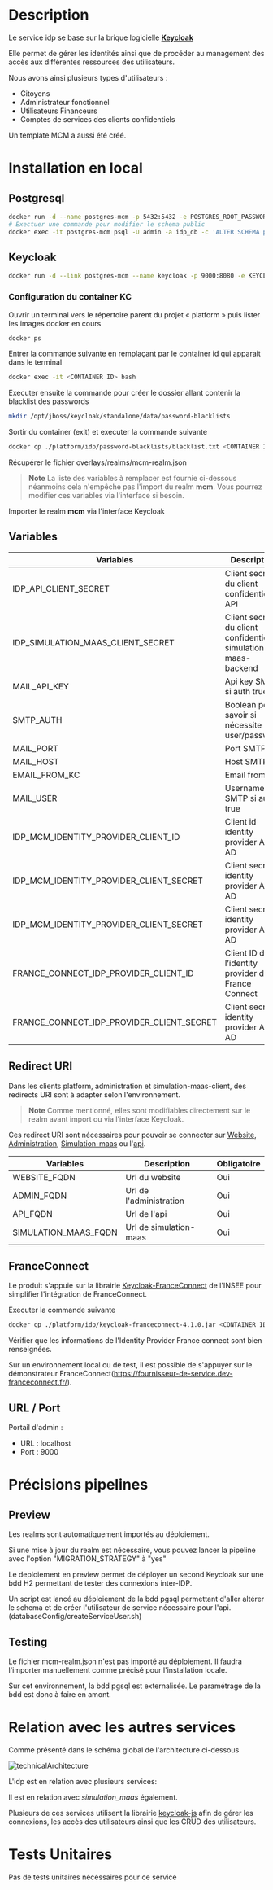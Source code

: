 # Description

Le service idp se base sur la brique logicielle **[Keycloak](https://www.keycloak.org/docs/16.1/)**

Elle permet de gérer les identités ainsi que de procéder au management des accès aux différentes ressources des utilisateurs.

Nous avons ainsi plusieurs types d'utilisateurs :

- Citoyens
- Administrateur fonctionnel
- Utilisateurs Financeurs
- Comptes de services des clients confidentiels

Un template MCM a aussi été créé.

# Installation en local

## Postgresql

```sh
docker run -d --name postgres-mcm -p 5432:5432 -e POSTGRES_ROOT_PASSWORD=${ROOT_PASSWORD} -e POSTGRES_DB=idp_db -e POSTGRES_USER=${DB_USER} -e POSTGRES_PASSWORD=${DB_PASSWORD} -d postgres:13.6
# Exectuer une commande pour modifier le schema public
docker exec -it postgres-mcm psql -U admin -a idp_db -c 'ALTER SCHEMA public RENAME TO idp_db;'
```

## Keycloak

```sh
docker run -d --link postgres-mcm --name keycloak -p 9000:8080 -e KEYCLOAK_USER=${USER} -e KEYCLOAK_PASSWORD=${PASSWORD} -e DB_VENDOR=postgres -e DB_ADDR=postgres-mcm -e DB_PORT=5432 -e DB_DATABASE=idp_db -e DB_SCHEMA=idp_db -e DB_USER=${DB_USER} -e DB_PASSWORD=${DB_PASSWORD} jboss/keycloak:16.1.1
```

### Configuration du container KC

Ouvrir un terminal vers le répertoire parent du projet « platform » puis lister les images docker en cours

```sh
docker ps
```

Entrer la commande suivante en remplaçant <CONTAINER ID> par le container id qui apparait dans le terminal

```sh
docker exec -it <CONTAINER ID> bash
```

Executer ensuite la commande pour créer le dossier allant contenir la blacklist des passwords

```sh
mkdir /opt/jboss/keycloak/standalone/data/password-blacklists
```

Sortir du container (exit) et executer la commande suivante

```sh
docker cp ./platform/idp/password-blacklists/blacklist.txt <CONTAINER ID>:/opt/jboss/keycloak/standalone/data/password-blacklists
```

Récupérer le fichier overlays/realms/mcm-realm.json

> **Note** La liste des variables à remplacer est fournie ci-dessous néanmoins cela n'empêche pas l'import du realm **mcm**. Vous pourrez modifier ces variables via l'interface si besoin.

Importer le realm **mcm** via l'interface Keycloak

## Variables

| Variables                                 | Description                                                  | Obligatoire |
| ----------------------------------------- | ------------------------------------------------------------ | ----------- |
| IDP_API_CLIENT_SECRET                     | Client secret du client confidentiel API                     | Non         |
| IDP_SIMULATION_MAAS_CLIENT_SECRET         | Client secret du client confidentiel simulation-maas-backend | Non         |
| MAIL_API_KEY                              | Api key SMTP si auth true                                    | Non         |
| SMTP_AUTH                                 | Boolean pour savoir si nécessite un user/password            | Non         |
| MAIL_PORT                                 | Port SMTP                                                    | Non         |
| MAIL_HOST                                 | Host SMTP                                                    | Non         |
| EMAIL_FROM_KC                             | Email from                                                   | Non         |
| MAIL_USER                                 | Username SMTP si auth true                                   | Non         |
| IDP_MCM_IDENTITY_PROVIDER_CLIENT_ID       | Client id identity provider Azure AD                         | Non         |
| IDP_MCM_IDENTITY_PROVIDER_CLIENT_SECRET   | Client secret identity provider Azure AD                     | Non         |
| IDP_MCM_IDENTITY_PROVIDER_CLIENT_SECRET   | Client secret identity provider Azure AD                     | Non         |
| FRANCE_CONNECT_IDP_PROVIDER_CLIENT_ID     | Client ID de l’identity provider de France Connect           | Non         |
| FRANCE_CONNECT_IDP_PROVIDER_CLIENT_SECRET | Client secret identity provider Azure AD                     | Non         |

## Redirect URI

Dans les clients platform, administration et simulation-maas-client, des redirects URI sont à adapter selon l'environnement.

> **Note** Comme mentionné, elles sont modifiables directement sur le realm avant import ou via l'interface Keycloak.

Ces redirect URI sont nécessaires pour pouvoir se connecter sur [Website](website), [Administration](administration), [Simulation-maas](simulation-maas) ou l'[api](api).

| Variables            | Description             | Obligatoire |
| -------------------- | ----------------------- | ----------- |
| WEBSITE_FQDN         | Url du website          | Oui         |
| ADMIN_FQDN           | Url de l'administration | Oui         |
| API_FQDN             | Url de l'api            | Oui         |
| SIMULATION_MAAS_FQDN | Url de simulation-maas  | Oui         |

## FranceConnect

Le produit s'appuie sur la librairie [Keycloak-FranceConnect](https://github.com/InseeFr/Keycloak-FranceConnect) de l'INSEE pour simplifier l'intégration de FranceConnect.

Executer la commande suivante

```sh
docker cp ./platform/idp/keycloak-franceconnect-4.1.0.jar <CONTAINER ID>:/opt/jboss/keycloak/standalone/deployments
```

Vérifier que les informations de l'Identity Provider France connect sont bien renseignées.

Sur un environnement local ou de test, il est possible de s'appuyer sur le démonstrateur FranceConnect(https://fournisseur-de-service.dev-franceconnect.fr/).

## URL / Port

Portail d'admin :

- URL : localhost
- Port : 9000

# Précisions pipelines

## Preview

Les realms sont automatiquement importés au déploiement.

Si une mise à jour du realm est nécessaire, vous pouvez lancer la pipeline avec l'option "MIGRATION_STRATEGY" à "yes"

Le deploiement en preview permet de déployer un second Keycloak sur une bdd H2 permettant de tester des connexions inter-IDP.

Un script est lancé au déploiement de la bdd pgsql permettant d'aller altérer le schema et de créer l'utilisateur de service nécessaire pour l'api. (databaseConfig/createServiceUser.sh)

## Testing

Le fichier mcm-realm.json n'est pas importé au déploiement. Il faudra l'importer manuellement comme précisé pour l'installation locale.

Sur cet environnement, la bdd pgsql est externalisée. Le paramétrage de la bdd est donc à faire en amont.

# Relation avec les autres services

Comme présenté dans le schéma global de l'architecture ci-dessous

![technicalArchitecture](../docs/assets/MOB-CME_Archi_technique_detaillee.png)

L'idp est en relation avec plusieurs services:

Il est en relation avec _simulation_maas_ également.

Plusieurs de ces services utilisent la librairie [keycloak-js](https://www.npmjs.com/package/keycloak-js) afin de gérer les connexions, les accès des utilisateurs ainsi que les CRUD des utilisateurs.

# Tests Unitaires

Pas de tests unitaires nécéssaires pour ce service
